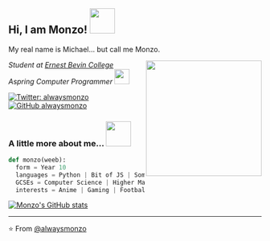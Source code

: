 <h2> Hi, I am Monzo! <img src="https://media.giphy.com/media/y0BF7C0vpAPUV1jrB7/giphy.gif" width="50"></h2>
<p>My real name is Michael... but call me Monzo.</p>
<img align='right' src="https://media.giphy.com/media/l1J9MU7JDGBu8VQwU/giphy.gif" width="230">
<p><em>Student at <a href="https://ernestbevin.london/">Ernest Bevin College</a>
</br>Aspring Computer Programmer <img src="https://media.giphy.com/media/WUlplcMpOCEmTGBtBW/giphy.gif" width="30"> 
</em></p>

[![Twitter: alwaysmonzo](https://img.shields.io/twitter/follow/alwaysmonzo?style=social)](https://twitter.com/alwaysmonzo)
[![GitHub alwaysmonzo](https://img.shields.io/github/followers/alwaysmonzo?label=follow&style=social)](https://github.com/alwaysmonzo)


### A little more about me...  <img src="https://media.giphy.com/media/J4hEA5xCSDWyFmSN69/giphy.gif" width="50" height='50' margin=-10px> 

```python
def monzo(weeb):
  form = Year 10
  languages = Python | Bit of JS | Some C#
  GCSEs = Computer Science | Higher Maths | Triple Science ...
  interests = Anime | Gaming | Football | Music
```
[![Monzo's GitHub stats](https://github-readme-stats.vercel.app/api?username=alwaysmonzo)](https://github.com/alwaysmonzo/github-readme-stats)

---

⭐️ From [@alwaysmonzo](https://github.com/alwaysmonzo)

